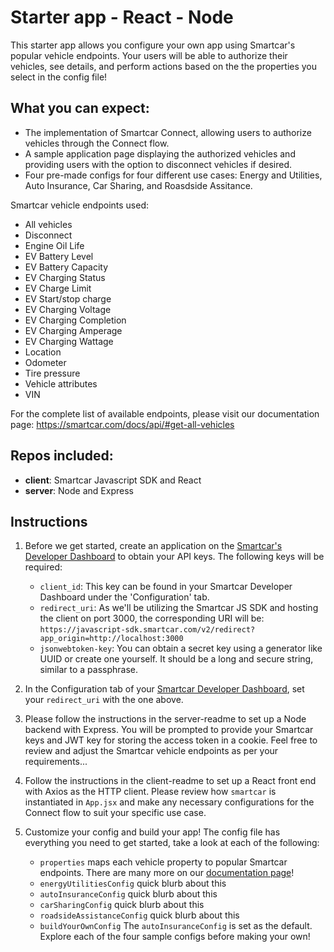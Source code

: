 # Starter app - React - Node
This starter app allows you configure your own app using Smartcar's popular vehicle endpoints.
Your users will be able to authorize their vehicles, see details, and perform actions based on the the properties you select in the config file!

## What you can expect:
- The implementation of Smartcar Connect, allowing users to authorize vehicles through the Connect flow.
- A sample application page displaying the authorized vehicles and providing users with the option to disconnect vehicles if desired.
- Four pre-made configs for four different use cases: Energy and Utilities, Auto Insurance, Car Sharing, and Roasdside Assitance.

<!-- TODO: Give brief synopsis "what you can expect" for each pre-made config -->

Smartcar vehicle endpoints used:
- All vehicles
- Disconnect
- Engine Oil Life
- EV Battery Level
- EV Battery Capacity
- EV Charging Status
- EV Charge Limit
- EV Start/stop charge
- EV Charging Voltage
- EV Charging Completion
- EV Charging Amperage
- EV Charging Wattage
- Location
- Odometer
- Tire pressure
- Vehicle attributes
- VIN

For the complete list of available endpoints, please visit our documentation page: https://smartcar.com/docs/api/#get-all-vehicles

## Repos included:
- **client**: Smartcar Javascript SDK and React
- **server**: Node and Express

## Instructions

1. Before we get started, create an application on the [Smartcar's Developer Dashboard](https://dashboard.smartcar.com/signup) to obtain your API keys. The following keys will be required:
    - `client_id`: This key can be found in your Smartcar Developer Dashboard under the 'Configuration' tab.
    - `redirect_uri`: As we'll be utilizing the Smartcar JS SDK and hosting the client on port 3000, the corresponding URI will be: `https://javascript-sdk.smartcar.com/v2/redirect?app_origin=http://localhost:3000`
    - `jsonwebtoken-key`: You can obtain a secret key using a generator like UUID or create one yourself. It should be a long and secure string, similar to a passphrase.

2. In the Configuration tab of your [Smartcar Developer Dashboard](https://dashboard.smartcar.com/signup), set your `redirect_uri` with the one above.

3. Please follow the instructions in the server-readme to set up a Node backend with Express. You will be prompted to provide your Smartcar keys and JWT key for storing the access token in a cookie. Feel free to review and adjust the Smartcar vehicle endpoints as per your requirements...

4. Follow the instructions in the client-readme to set up a React front end with Axios as the HTTP client. Please review how `smartcar` is instantiated in `App.jsx` and make any necessary  configurations for the Connect flow to suit your specific use case.
   
6. Customize your config and build your app! The config file has everything you need to get started, take a look at each of the following:
   - `properties` maps each vehicle property to popular Smartcar endpoints. There are many more on our [documentation page](https://smartcar.com/docs/api/#get-all-vehicles)!
   - `energyUtilitiesConfig` quick blurb about this
   - `autoInsuranceConfig` quick blurb about this
   - `carSharingConfig` quick blurb about this
   - `roadsideAssistanceConfig` quick blurb about this
   - `buildYourOwnConfig`
   The `autoInsuranceConfig` is set as the default. Explore each of the four sample configs before making your own!
